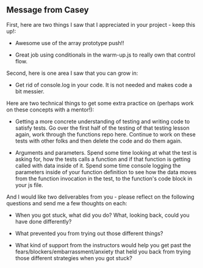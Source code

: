 ## Message from Casey

First, here are two things I saw that I appreciated in your project - keep this up!:

* Awesome use of the array prototype push!!

* Great job using conditionals in the warm-up.js to really own that control flow.

Second, here is one area I saw that you can grow in:

* Get rid of console.log in your code. It is not needed and makes code a bit messier.

Here are two technical things to get some extra practice on (perhaps work on these concepts with a mentor!):

* Getting a more concrete understanding of testing and writing code to satisfy tests. Go over the first half of the testing of that testing lesson again, work through the functions repo here. Continue to work on these tests with other folks and then delete the code and do them again.

* Arguments and parameters. Spend some time looking at what the test is asking for, how the tests calls a function and if that function is getting called with data inside of it. Spend some time console logging the parameters inside of your function definition to see how the data moves from the function invocation in the test, to the function's code block in your js file.

And I would like two deliverables from you - please reflect on the following questions and send me a few thoughts on each:

* When you got stuck, what did you do? What, looking back, could you have done differently?

* What prevented you from trying out those different things?

* What kind of support from the instructors would help you get past the fears/blockers/embarrassment/anxiety that held you back from trying those different strategies when you got stuck?
